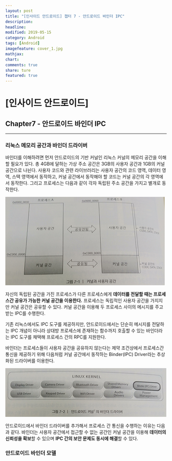 ```yaml
---
layout: post
title: "[인사이드 안드로이드] 챕터 7 - 안드로이드 바인더 IPC"
description:
headline:
modified: 2019-05-15
category: Android
tags: [Android]
imagefeature: cover_1.jpg
mathjax:
chart:
comments: true
share: ture
featured: true
---
```


# [인사이드 안드로이드]


## Chapter7 - 안드로이드 바인더 IPC  


---------------------------------------


### 리눅스 메모리 공간과 바인더 드라이버  

바인더를 이해하려면 먼저 안드로이드의 기반 커널인 리눅스 커널의 메모리 공간을 이해할 필요가 있다. 총 4GB에 달하는 가상 주소 공간은 3GB의 사용자 공간과 1GB의 커널 공간으로 나뉜다. 사용자 코드와 관련 라이브러리는 사용자 공간의 코드 영역, 데이터 영역, 스택 영역에서 동작하고, 커널 공간에서 동작해야 할 코드는 커널 공간의 각 영역에서 동작한다. 그리고 프로세스는 다음과 같이 각자 독립된 주소 공간을 가지고 별개로 동작한다.  

![binder1](/images/post/binder1.png "binder1")  


자신의 독립된 공간을 가진 프로세스가 다른 프로세스에게 **데이터를 전달할 때는 프로세스간 공유가 가능한 커널 공간을 이용한다.** 프로세스는 독립적인 사용자 공간을 가지지만 커널 공간은 공유할 수 있다. 커널 공간을 이용해 두 프로세스 사이의 메시지를 주고 받는 IPC를 수행한다.  

기존 리눅스에서도 IPC 도구를 제공하지만, 안드로이드에서는 단순히 메시지를 전달하는 IPC 개념이 아니라 상대방 프로세스에 존재하는 함수까지 호출할 수 있는 바인더라는 IPC 도구를 채택해 프로세스 간의 RPC를 지원한다.  

바인더는 프로세스들이 사용자 공간을 공유하지 않는다는 제약 조건상에서 프로세스간 통신을 제공하기 위해 다음처럼 커널 공간에서 동작하는 Binder(IPC) Driver라는 추상화된 드라이버를 이용한다.  

![binder2](/images/post/binder2.png "binder2")  

안드로이드에서 바인더 드라이버를 추가해서 프로세스 간 통신을 수행하는 이유는 다음과 같다. 바인더는 사용자 공간에서 접근할 수 없는 공간인 커널 공간을 이용해 **데이터의 신뢰성을 확보**할 수 있으며 **IPC 간의 보안 문제도 동시에 해결**할 수 있다.

### 안드로이드 바인더 모델  
